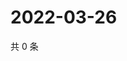 # 2022-03-26

共 0 条

<!-- BEGIN WEIBO -->
<!-- 最后更新时间 Sat Mar 26 2022 12:01:18 GMT+0800 (China Standard Time) -->

<!-- END WEIBO -->
